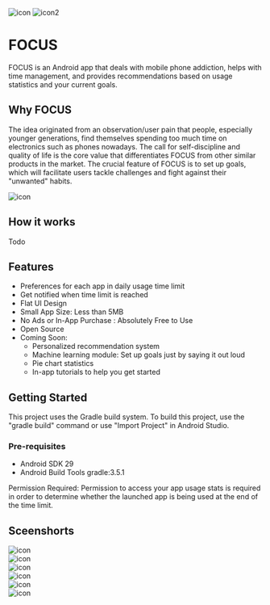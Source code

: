 ![icon](https://github.com/aosaki/testProject/blob/master/pic/ic_launcher_square.png)
![icon2](https://github.com/aosaki/testProject/blob/master/pic/ic_launcher_circle.png)

# FOCUS
FOCUS is an Android app that deals with mobile phone addiction, helps with time management, and provides recommendations 
based on usage statistics and your current goals.

## Why FOCUS
The idea originated from an observation/user pain that people, especially younger generations, find themselves spending too much
time on electronics such as phones nowadays. The call for self-discipline and quality of life is the core value that differentiates
FOCUS from other similar products in the market. The crucial feature of FOCUS is to set up goals, which will facilitate users tackle
challenges and fight against their "unwanted" habits.

![icon](https://github.com/aosaki/testProject/blob/master/pic/transparent.png)  

## How it works
Todo

## Features
* Preferences for each app in daily usage time limit
* Get notified when time limit is reached
* Flat UI Design
* Small App Size: Less than 5MB
* No Ads or In-App Purchase : Absolutely Free to Use
* Open Source
* Coming Soon:
  *  Personalized recommendation system
  *  Machine learning module: Set up goals just by saying it out loud
  *  Pie chart statistics
  *  In-app tutorials to help you get started 

## Getting Started
This project uses the Gradle build system. To build this project, use the "gradle build" command or use "Import Project" in Android Studio.

### Pre-requisites
* Android SDK 29
* Android Build Tools gradle:3.5.1

Permission Required:
Permission to access your app usage stats is required in order to determine whether the launched app is being used at the end of the time limit.

## Sceenshorts
![icon](https://github.com/aosaki/testProject/blob/master/pic/01.png)  
![icon](https://github.com/aosaki/testProject/blob/master/pic/03.png)  
![icon](https://github.com/aosaki/testProject/blob/master/pic/04.png)  
![icon](https://github.com/aosaki/testProject/blob/master/pic/05.png)  
![icon](https://github.com/aosaki/testProject/blob/master/pic/06.png)  
![icon](https://github.com/aosaki/testProject/blob/master/pic/07.png)  